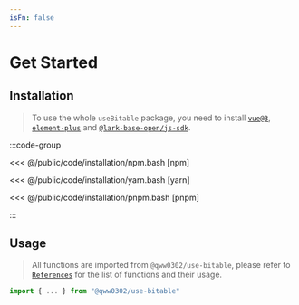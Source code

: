 ```yaml
---
isFn: false
---
```


# Get Started

## Installation

> To use the whole `useBitable` package, you need to install [`vue@3`](https://vuejs.org/), [`element-plus`](https://element-plus.org/en-US/) and [`@lark-base-open/js-sdk`](https://lark-base-team.github.io/js-sdk-docs/en/).

:::code-group

<<< @/public/code/installation/npm.bash [npm]

<<< @/public/code/installation/yarn.bash [yarn]

<<< @/public/code/installation/pnpm.bash [pnpm]

:::

## Usage

> All functions are imported from `@qww0302/use-bitable`, please refer to [`References`](/en/references/composables/Overview) for the list of functions and their usage.

```ts
import { ... } from "@qww0302/use-bitable"
```
